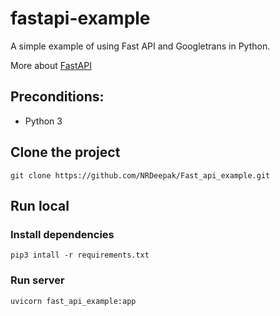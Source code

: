 # fastapi-example

A simple example of using Fast API and Googletrans in Python.

More about <a href="https://fastapi.tiangolo.com/">FastAPI</a>

## Preconditions:

- Python 3

## Clone the project

```
git clone https://github.com/NRDeepak/Fast_api_example.git
```

## Run local

### Install dependencies

```
pip3 intall -r requirements.txt

```

### Run server

```
uvicorn fast_api_example:app
```
